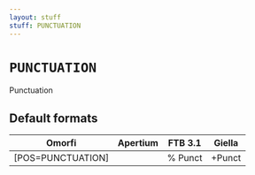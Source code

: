 ```yaml
---
layout: stuff
stuff: PUNCTUATION
---
```

# ` PUNCTUATION `

Punctuation

## Default formats
| Omorfi | Apertium | FTB 3.1 | Giella |
|:------:|:--------:|:-------:|:------:|
| [POS=PUNCTUATION] |  | % Punct | +Punct  |
